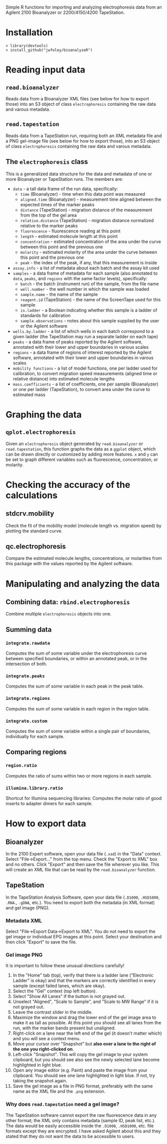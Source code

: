 Simple R functions for importing and analyzing electrophoresis data from an Agilent 2100 Bioanalyzer or 2200/4150/4200 TapeStation.

# Installation

    > library(devtools)
    > install_github("jwfoley/bioanalyzeR")

# Reading input data

## `read.bioanalyzer`
Reads data from a Bioanalyzer XML files (see below for how to export those) into an S3 object of class `electrophoresis` containing the raw data and varous metadata. 

## `read.tapestation`
Reads data from a TapeStation run, requiring both an XML metadata file and a PNG gel-image file (see below for how to export those), into an S3 object of class `electrophoresis` containing the raw data and varous metadata.

## The `electrophoresis` class
This is a generalized data structure for the data and metadata of one or more Bioanalyzer or TapeStation runs. The members are:

* `data` - a tall data frame of the run data, specifically:
	* `time` (Bioanalyzer) - time when this data point was measured
	* `aligned.time` (Bioanalyzer) - measurement time aligned between the expected times of the marker peaks
	* `distance` (TapeStation) - migration distance of the measurement from the top of the gel area
	* `relative.distance` (TapeStation) - migration distance normalized relative to the marker peaks
	* `fluorescence` - fluorescence reading at this point
	* `length` - estimated molecule length at this point
	* `concentration` - estimated concentration of the area under the curve between this point and the previous one
	* `molarity` - estimated molarity of the area under the curve between this point and the previous one
	* `peak` - the index of the peak, if any, that this measurement is inside
* `assay.info` - a list of metadata about each batch and the assay kit used
* `samples` - a data frame of metadata for each sample (also annotated to `data`, `peaks`, and `regions` with the same factor levels), specifically:
	* `batch` - the batch (instrument run) of the sample, from the file name
	* `well.number` - the well number in which the sample was loaded
	* `sample.name` - the name of the sample
	* `reagent.id` (TapeStation) - the name of the ScreenTape used for this sample
	* `is.ladder` - a Boolean indicating whether this sample is a ladder of standards for calibration
	* `sample.observations` - notes about this sample supplied by the user or the Agilent software
* `wells.by.ladder` - a list of which wells in each batch correspond to a given ladder (the TapeStation may run a separate ladder on each tape)
* `peaks` - a data frame of peaks reported by the Agilent software, annotated with their lower and upper boundaries in various scales
* `regions` - a data frame of regions of interest reported by the Agilent software, annotated with their lower and upper boundaries in varous scales
* `mobility functions` - a list of model functions, one per ladder used for calibration, to convert migration speed measurements (aligned time or relative distance) into estimated molecule lengths
* `mass.coefficients` - a list of coefficients, one per sample (Bioanalyzer) or one per ladder (TapeStation), to convert area under the curve to estimated mass


# Graphing the data

## `qplot.electrophoresis`
Given an `electrophoresis` object generated by `read.bioanalyzer` or `read.tapestation`, this function graphs the data as a `ggplot` object, which can be drawn directly or customized by adding more features. `x` and `y` can be set to graph different variables such as fluorescence, concentration, or molarity.

# Checking the accuracy of the calculations

## stdcrv.mobility
Check the fit of the mobility model (molecule length vs. migration speed) by plotting the standard curve.

## qc.electrophoresis
Compare the estimated molecule lengths, concentrations, or molarities from this package with the values reported by the Agilent software.


# Manipulating and analyzing the data

## Combining data: `rbind.electrophoresis`
Combine multiple `electrophoresis` objects into one.

## Summing data

### `integrate.rawdata`
Computes the sum of some variable under the electrophoresis curve between specified boundaries, or within an annotated peak, or in the intersection of both.

### `integrate.peaks`
Computes the sum of some variable in each peak in the peak table.

### `integrate.regions`
Computes the sum of some variable in each region in the region table.

### `integrate.custom`
Computes the sum of some variable within a single pair of boundaries, individually for each sample.

## Comparing regions

### `region.ratio`
Computes the ratio of sums within two or more regions in each sample.

### `illumina.library.ratio`
Shortcut for Illumina sequencing libraries: Computes the molar ratio of good inserts to adapter dimers for each sample.


# How to export data

## Bioanalyzer
In the 2100 Expert software, open your data file (`.xad`) in the "Data" context. Select "File->Export..." from the top menu. Check the "Export to XML" box and no others. Click "Export" and then save the file wherever you like. This will create an XML file that can be read by the `read.bioanalyzer` function.

## TapeStation
In the TapeStation Analysis Software, open your data file (`.D1000`, `.HSD1000`, `.RNA`., `.gDNA`, etc.). You need to export both the metadata (in XML format) and gel image (PNG).

### Metadata XML
Select "File->Export Data->Export to XML". You do not need to export the gel image or individual EPG images at this point. Select your destination and then click "Export" to save the file.

### Gel image PNG
It is important to follow these unusual directions carefully!

1. In the "Home" tab (top), verify that there is a ladder lane ("Electronic Ladder" is okay) and that the markers are correctly identified in every sample (except failed lanes, which are okay).
1. Select the "Gel" context (top left button).
1. Select "Show All Lanes" if the button is not grayed out.
1. Unselect "Aligned", "Scale to Sample", and "Scale to MW Range" if it is not grayed out.
1. Leave the contrast slider in the middle.
1. Maximize the window and drag the lower end of the gel image area to make it as tall as possible. At this point you should see all lanes from the run, with the marker bands present but unaligned.
1. Right-click on a lane near the left end of the gel (it doesn't matter which) and you will see a context menu.
1. Move your cursor over "Snapshot" but **also over a lane to the right of the one you right-clicked on**.
1. Left-click "Snapshot". This will copy the gel image to your system clipboard, but you should see also see the newly selected lane become highlighted in light blue.
1. Open any image editor (e.g. Paint) and paste the image from your clipboard. You should see one lane highlighted in light blue. If not, try taking the snapshot again.
1. Save the gel image as a file in PNG format, preferably with the same name as the XML file and the `.png` extension.

### Why does `read.tapestation` need a gel image?
The TapeStation software cannot export the raw fluorescence data in any other format; the XML only contains metadata (sample ID, peak list, etc.). The data would be easily accessible inside the `.D1000`, `.HSD1000`, etc. file formats except they are encrypted. I have asked Agilent about this and they stated that they do not want the data to be accessible to users.


